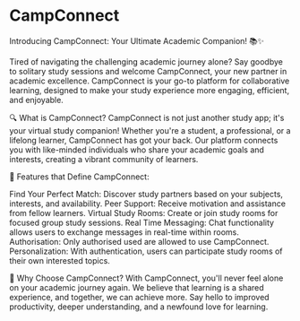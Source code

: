 # CampConnect

Introducing CampConnect: Your Ultimate Academic Companion! 📚✨

Tired of navigating the challenging academic journey alone? Say goodbye to solitary study sessions and welcome CampConnect, your new partner in academic excellence. CampConnect is your go-to platform for collaborative learning, designed to make your study experience more engaging, efficient, and enjoyable.

🔍 What is CampConnect?
CampConnect is not just another study app; it's your virtual study companion! Whether you're a student, a professional, or a lifelong learner, CampConnect has got your back. Our platform connects you with like-minded individuals who share your academic goals and interests, creating a vibrant community of learners.

🤝 Features that Define CampConnect:

Find Your Perfect Match: Discover study partners based on your subjects, interests, and availability.
Peer Support: Receive motivation and assistance from fellow learners.
Virtual Study Rooms: Create or join study rooms for focused group study sessions.
Real Time Messaging: Chat functionality allows users to exchange messages in real-time within rooms.
Authorisation: Only authorised used are allowed to use CampConnect.
Personalization: With authentication, users can participate study rooms of their own interested topics.

🚀 Why Choose CampConnect?
With CampConnect, you'll never feel alone on your academic journey again. We believe that learning is a shared experience, and together, we can achieve more. Say hello to improved productivity, deeper understanding, and a newfound love for learning.
